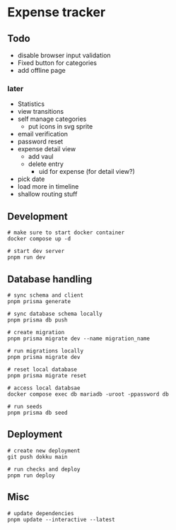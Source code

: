 # Expense tracker

## Todo

- disable browser input validation
- Fixed button for categories
- add offline page

### later

- Statistics
- view transitions
- self manage categories
  - put icons in svg sprite
- email verification
- password reset
- expense detail view
  - add vaul
  - delete entry
    - uid for expense (for detail view?)
- pick date
- load more in timeline
- shallow routing stuff

## Development

```
# make sure to start docker container
docker compose up -d

# start dev server
pnpm run dev
```

## Database handling

```
# sync schema and client
pnpm prisma generate

# sync database schema locally
pnpm prisma db push

# create migration
pnpm prisma migrate dev --name migration_name

# run migrations locally
pnpm prisma migrate dev

# reset local database
pnpm prisma migrate reset

# access local databsae
docker compose exec db mariadb -uroot -ppassword db

# run seeds
pnpm prisma db seed
```

## Deployment

```
# create new deployment
git push dokku main

# run checks and deploy
pnpm run deploy
```

## Misc

```
# update dependencies
pnpm update --interactive --latest
```
